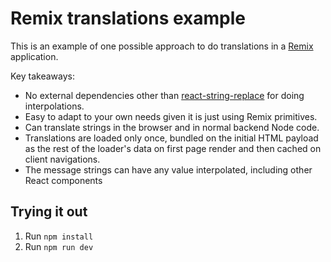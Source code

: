 # Remix translations example

This is an example of one possible approach to do translations in a [Remix](https://remix.run/) application.

Key takeaways:

* No external dependencies other than [react-string-replace](https://www.npmjs.com/package/react-string-replace) for doing interpolations.
* Easy to adapt to your own needs given it is just using Remix primitives.
* Can translate strings in the browser and in normal backend Node code.
* Translations are loaded only once, bundled on the initial HTML payload as the rest of the loader's data on first page render and then cached on client navigations.
* The message strings can have any value interpolated, including other React components

## Trying it out

1. Run `npm install`
2. Run `npm run dev`
